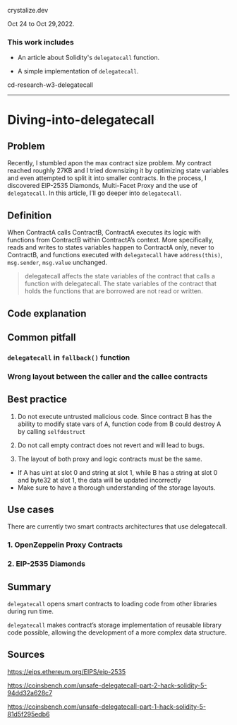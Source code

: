 crystalize.dev

Oct 24 to Oct 29,2022.

### This work includes

- An article about Solidity's `delegatecall` function.

- A simple implementation of `delegatecall`.

cd-research-w3-delegatecall

----

# Diving-into-delegatecall

## Problem

Recently, I stumbled apon the max contract size problem. My contract reached roughly 27KB and I tried downsizing it by optimizing state variables and even attempted to split it into smaller contracts. In the process, I discovered EIP-2535 Diamonds, Multi-Facet Proxy and the use of `delegatecall`. In this article, I’ll go deeper into `delegatecall`.

## Definition

When ContractA calls ContractB, ContractA executes its logic with functions from ContractB within ContractA’s context. More specifically, reads and writes to states variables happen to ContractA only, never to ContractB, and functions executed with `delegatecall` have `address(this)`, `msg.sender`, `msg.value` unchanged.

> delegatecall affects the state variables of the contract that calls a function with delegatecall. The state variables of the contract that holds the functions that are borrowed are not read or written.

## Code explanation

## Common pitfall

### `delegatecall` in `fallback()` function



### Wrong layout between the caller and the callee contracts



## Best practice

1. Do not execute untrusted malicious code. Since contract B has the ability to modify state vars of A, function code from B could destroy A by calling `selfdestruct`

2. Do not call empty contract does not revert and will lead to bugs.

3. The layout of both proxy and logic contracts must be the same. 
- If A has uint at slot 0 and string at slot 1, while B has a string at slot 0 and byte32 at slot 1, the data will be updated incorrectly
- Make sure to have a thorough understanding of the storage layouts.

## Use cases

There are currently two smart contracts architectures that use delegatecall.

### 1. OpenZeppelin Proxy Contracts

### 2. EIP-2535 Diamonds

## Summary

`delegatecall` opens smart contracts to loading code from other libraries during run time.

`delegatecall` makes contract’s storage implementation of reusable library code possible, allowing the development of a more complex data structure.

## Sources

https://eips.ethereum.org/EIPS/eip-2535

https://coinsbench.com/unsafe-delegatecall-part-2-hack-solidity-5-94dd32a628c7

https://coinsbench.com/unsafe-delegatecall-part-1-hack-solidity-5-81d5f295edb6

